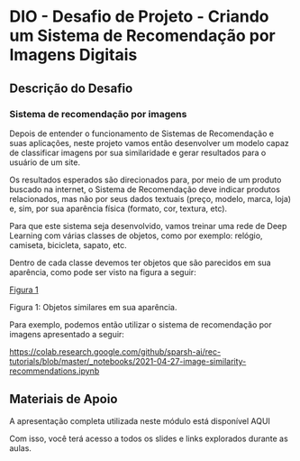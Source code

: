 # DIO - Desafio de Projeto - Criando um Sistema de Recomendação por Imagens Digitais

## Descrição do Desafio

### Sistema de recomendação por imagens 

Depois de entender o funcionamento de Sistemas de Recomendação e suas aplicações, neste projeto vamos então desenvolver um modelo capaz de classificar imagens por sua similaridade e 
gerar resultados para o usuário de um site. 

Os resultados esperados são direcionados para, por meio de um produto buscado na internet, o Sistema de Recomendação deve indicar produtos relacionados, 
mas não por seus dados textuais (preço, modelo, marca, loja) e, sim, por sua aparência física (formato, cor, textura, etc).  

Para que este sistema seja desenvolvido, vamos treinar uma rede de Deep Learning com várias classes de objetos, como por exemplo: relógio, camiseta, bicicleta, sapato, etc.  

Dentro de cada classe devemos ter objetos que são parecidos em sua aparência, como pode ser visto na figura a seguir: 

[Figura 1](https://github.com/ubiratantavares/dio_criando_sistema_recomendacao_imagens_digitais/blob/main/relogios.png)
 
Figura 1: Objetos similares em sua aparência.  

Para exemplo, podemos então utilizar o sistema de recomendação por imagens apresentado a seguir: 

https://colab.research.google.com/github/sparsh-ai/rec-tutorials/blob/master/_notebooks/2021-04-27-image-similarity-recommendations.ipynb 

## Materiais de Apoio

A apresentação completa utilizada neste módulo está disponível AQUI

Com isso, você terá acesso a todos os slides e links explorados durante as aulas.
